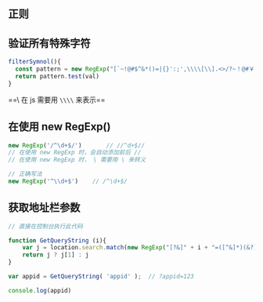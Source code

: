 ## 正则

## 验证所有特殊字符

```js
filterSymnol(){
  const pattern = new RegExp("[`~!@#$^&*()=|{}':;',\\\\[\\].<>/?~！@#￥……&*（）——|{}【】‘；：”“'。，、？%+_]");
  return pattern.test(val)
}
```

==\ 在 js 需要用 `\\\\`  来表示==



## 在使用 new RegExp()

```js
new RegExp('/^\d+$/')		// //^d+$//
// 在使用 new RegExp 时，会自动添加前后 //
// 在使用 new RegExp 时， \ 需要用 \ 来转义

// 正确写法
new RegExp('^\\d+$')	// /^\d+$/
```



## 获取地址栏参数

```js
// 直接在控制台执行此代码

function GetQueryString (i){
    var j = location.search.match(new RegExp("[?&]" + i + "=([^&]*)(&?)", "i"));
    return j ? j[1] : j
}  

var appid = GetQueryString( 'appid' );  // ?appid=123

console.log(appid)
```

